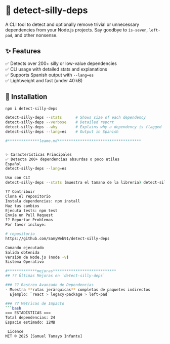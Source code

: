 # 🧹 detect-silly-deps

A CLI tool to detect and optionally remove trivial or unnecessary dependencies from your Node.js projects. Say goodbye to `is-seven`, `left-pad`, and other nonsense.

## ✨ Features

✅ Detects over 200+ silly or low-value dependencies  
✅ CLI usage with detailed stats and explanations  
✅ Supports Spanish output with `--lang=es`  
✅ Lightweight and fast (under 40 kB)

## 🚀 Installation

```bash
npm i detect-silly-deps

detect-silly-deps --stats      # Shows size of each dependency  
detect-silly-deps --verbose    # Detailed report  
detect-silly-deps --why        # Explains why a dependency is flagged  
detect-silly-deps --lang=es    # Output in Spanish

#**************leame.md*************************************


✨ Características Principales
✅ Detecta 200+ dependencias absurdas o poco utiles
Español
detect-silly-deps --lang=es

Uso con CLI
detect-silly-deps --stats (muestra el tamano de la libreria) detect-silly-deps --verbose (reporete detallado) detect-silly-deps --why (explica comanados)

?? Contribuir
Clona el repositorio
Instala dependencias: npm install
Haz tus cambios
Ejecuta tests: npm test
Envía un Pull Request
?? Reportar Problemas
Por favor incluye:

# repositorio 
https://github.com/SamyWeb91/detect-silly-deps

Comando ejecutado
Salida obtenida
Versión de Node.js (node -v)
Sistema Operativo

#*************mejoras****************************
## ?? Últimas Mejoras en `detect-silly-deps`

### ?? Rastreo Avanzado de Dependencias
- Muestra **rutas jerárquicas** completas de paquetes indirectos  
  Ejemplo: `react > legacy-package > left-pad`

### ?? Métricas de Impacto
```bash
=== ESTADÍSTICAS ===
Total dependencias: 24  
Espacio estimado: 12MB

 Licence
MIT © 2025 [Samuel Tamayo Infante]
